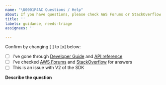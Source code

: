 ```yaml
---
name: "\U0001F4AC Questions / Help"
about: If you have questions, please check AWS Forums or StackOverflow
title: ''
labels: guidance, needs-triage
assignees: ''

---
```


Confirm by changing [ ] to [x] below:
- [ ] I've gone through [Developer Guide](https://docs.aws.amazon.com/sdk-for-javascript/v2/developer-guide/welcome.html) and [API reference](https://docs.aws.amazon.com/AWSJavaScriptSDK/latest/)
- [ ] I've checked [AWS Forums](https://forums.aws.amazon.com) and [StackOverflow](https://stackoverflow.com/questions/tagged/aws-sdk-js) for answers
- [ ] This is an issue with V2 of the SDK

**Describe the question**
